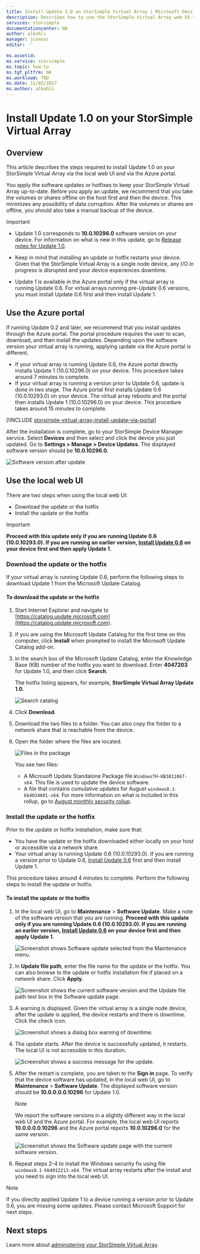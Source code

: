 ```yaml
---
title: Install Update 1.0 on StorSimple Virtual Array | Microsoft Docs
description: Describes how to use the StorSimple Virtual Array web UI to apply Update 1.0 using the Azure portal and hot fix method.
services: storsimple
documentationcenter: NA
author: alkohli
manager: jconnoc
editor: ''

ms.assetid: 
ms.service: storsimple
ms.topic: how-to
ms.tgt_pltfrm: NA
ms.workload: TBD
ms.date: 11/02/2017
ms.author: alkohli
---
```

# Install Update 1.0 on your StorSimple Virtual Array

## Overview

This article describes the steps required to install Update 1.0 on your StorSimple Virtual Array via the local web UI and via the Azure portal.

You apply the software updates or hotfixes to keep your StorSimple Virtual Array up-to-date. Before you apply an update, we recommend that you take the volumes or shares offline on the host first and then the device. This minimizes any possibility of data corruption. After the volumes or shares are offline, you should also take a manual backup of the device.

> [!IMPORTANT]
>
> - Update 1.0 corresponds to **10.0.10296.0** software version on your device. For information on what is new in this update, go to [Release notes for Update 1.0](storsimple-virtual-array-update-1-release-notes.md).
>
> - Keep in mind that installing an update or hotfix restarts your device. Given that the StorSimple Virtual Array is a single node device, any I/O in progress is disrupted and your device experiences downtime.
>
> - Update 1 is available in the Azure portal only if the virtual array is running Update 0.6. For virtual arrays running pre-Update 0.6 versions, you must install Update 0.6 first and then install Update 1.

## Use the Azure portal

If running Update 0.2 and later, we recommend that you install updates through the Azure portal. The portal procedure requires the user to scan, download, and then install the updates. Depending upon the software version your virtual array is running, applying update via the Azure portal is different.

 - If your virtual array is running Update 0.6, the Azure portal directly installs Update 1 (10.0.10296.0) on your device. This procedure takes around 7 minutes to complete.
 - If your virtual array is running a version prior to Update 0.6, update is done in two stage. The Azure portal first installs Update 0.6 (10.0.10293.0) on your device. The virtual array reboots and the portal then installs Update 1 (10.0.10296.0) on your device. This procedure takes around 15 minutes to complete.


[!INCLUDE [storsimple-virtual-array-install-update-via-portal](../../includes/storsimple-virtual-array-install-update-via-portal-1.md)]

After the installation is complete, go to your StorSimple Device Manager service. Select **Devices** and then select and click the device you just updated. Go to **Settings > Manage > Device Updates**. The displayed software version should be **10.0.10296.0**.

![Software version after update](./media/storsimple-virtual-array-install-update-1/azupdate17m1.png)

## Use the local web UI

There are two steps when using the local web UI:

* Download the update or the hotfix
* Install the update or the hotfix

> [!IMPORTANT] 
> **Proceed with this update only if you are running Update 0.6 (10.0.10293.0). If you are running an earlier version, [Install Update 0.6](storsimple-virtual-array-install-update-06.md) on your device first and then apply Update 1.**

### Download the update or the hotfix

If your virtual array is running Update 0.6, perform the following steps to download Update 1 from the Microsoft Update Catalog.

#### To download the update or the hotfix

1. Start Internet Explorer and navigate to [https://catalog.update.microsoft.com](https://catalog.update.microsoft.com).

2. If you are using the Microsoft Update Catalog for the first time on this computer, click **Install** when prompted to install the Microsoft Update Catalog add-on.

3. In the search box of the Microsoft Update Catalog, enter the Knowledge Base (KB) number of the hotfix you want to download. Enter **4047203** for Update 1.0, and then click **Search**.
   
    The hotfix listing appears, for example, **StorSimple Virtual Array Update 1.0**.
   
    ![Search catalog](./media/storsimple-virtual-array-install-update-1/download1.png)

4. Click **Download**.

5. Download the two files to a folder. You can also copy the folder to a network share that is reachable from the device.

6. Open the folder where the files are located.

    ![Files in the package](./media/storsimple-virtual-array-install-update-1/update01folder.png)

    You see two files:
    -  A Microsoft Update Standalone Package file `WindowsTH-KB3011067-x64`. This file is used to update the device software.
    - A file that contains cumulative updates for August `windows8.1-kb4034681-x64`. For more information on what is included in this rollup, go to [August monthly security rollup](https://support.microsoft.com/help/4034681/windows-8-1-windows-server-2012-r2-update-kb40346810).

### Install the update or the hotfix

Prior to the update or hotfix installation, make sure that:

 - You have the update or the hotfix downloaded either locally on your host or accessible via a network share.
 - Your virtual array is running Update 0.6 (10.0.10293.0). If you are running a version prior to Update 0.6, [Install Update 0.6](storsimple-virtual-array-install-update-06.md) first and then install Update 1.

This procedure takes around 4 minutes to complete. Perform the following steps to install the update or hotfix.

#### To install the update or the hotfix

1. In the local web UI, go to **Maintenance** > **Software Update**. Make a note of the software version that you are running. **Proceed with this update only if you are running Update 0.6 (10.0.10293.0). If you are running an earlier version, [Install Update 0.6](storsimple-virtual-array-install-update-06.md) on your device first and then apply Update 1.**
   
    ![Screenshot shows Software update selected from the Maintenance menu.](./media/storsimple-virtual-array-install-update-1/update1m.png)

2. In **Update file path**, enter the file name for the update or the hotfix. You can also browse to the update or hotfix installation file if placed on a network share. Click **Apply**.
   
    ![Screenshot shows the current software version and the Update file path text box in the Software update page.](./media/storsimple-virtual-array-install-update-1/update2m.png)

3. A warning is displayed. Given the virtual array is a single node device, after the update is applied, the device restarts and there is downtime. Click the check icon.
   
   ![Screenshot shows a dialog box warning of downtime.](./media/storsimple-virtual-array-install-update-1/update3m.png)

4. The update starts. After the device is successfully updated, it restarts. The local UI is not accessible in this duration.
   
    ![Screenshot shows a success message for the update.](./media/storsimple-virtual-array-install-update-1/update5m.png)

5. After the restart is complete, you are taken to the **Sign in** page. To verify that the device software has updated, in the local web UI, go to **Maintenance** > **Software Update**. The displayed software version should be **10.0.0.0.0.10296** for Update 1.0.
   
   > [!NOTE]
   > We report the software versions in a slightly different way in the local web UI and the Azure portal. For example, the local web UI reports **10.0.0.0.0.10296** and the Azure portal reports **10.0.10296.0** for the same version.
   
    ![Screenshot shows the Software update page with the current software version.](./media/storsimple-virtual-array-install-update-1/update6m.png)

6. Repeat steps 2-4 to install the Windows security fix using file `windows8.1-kb4012213-x64`. The virtual array restarts after the install and you need to sign into the local web UI.

> [!NOTE]
> If you directly applied Update 1 to a device running a version prior to Update 0.6, you are missing some updates. Please contact Microsoft Support for next steps.

## Next steps

Learn more about [administering your StorSimple Virtual Array](storsimple-ova-web-ui-admin.md).
